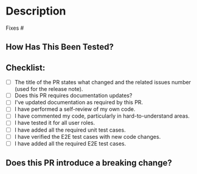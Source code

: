 <!--
Type of change: Title of the PR should clearly mention which type of PR is this, you can select any of the below mentioned types:

- docs() - The PR contains Documentation ONLY changes. 
- feat() - The PR contains new feature/enhancements.
- fix() - The PR contains a bug fix.

Example Title: 
feat(): New field addition for Cluster CRD 
-->

# Description
<!--
Please include a summary of the change and which issue is fixed. Please also include relevant motivation and context. List any dependencies that are required for this change.
-->

Fixes # <!-- Mention any issues which might be fixed on this PR merge. -->

## How Has This Been Tested?
<!--
Please describe the tests that you ran to verify your changes. Provide instructions so we can reproduce. Please also list any relevant details for your test configuration

test-cases
- [ ] Test case A
- [ ] Test case B
-->

## Checklist:

* [ ] The title of the PR states what changed and the related issues number (used for the release note).
* [ ] Does this PR requires documentation updates?
* [ ] I've updated documentation as required by this PR.
* [ ] I have performed a self-review of my own code.
* [ ] I have commented my code, particularly in hard-to-understand areas.
* [ ] I have tested it for all user roles.
* [ ] I have added all the required unit test cases.
* [ ] I have verified the E2E test cases with new code changes.
* [ ] I have added all the required E2E test cases.

## Does this PR introduce a breaking change?
<!--
If NO, leave the release-note block blank.
If YES, a release note is required:
Enter your extended release note in the block below. If the PR requires additional manual action from users switching to the new version, include the string "action-required".
-->

```release-note

```
